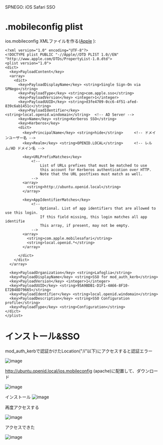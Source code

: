 SPNEGO: iOS Safari SSO

# .mobileconfig plist 

ios.mobileconfig XMLファイルを作る([Apple](https://developer.apple.com/library/ios/featuredarticles/iPhoneConfigurationProfileRef/Introduction/Introduction.html) ):

    <?xml version="1.0" encoding="UTF-8"?> 
    <!DOCTYPE plist PUBLIC "-//Apple//DTD PLIST 1.0//EN" "http://www.apple.com/DTDs/PropertyList-1.0.dtd"> 
    <plist version="1.0"> 
    <dict> 
      <key>PayloadContent</key> 
      <array> 
        <dict> 
          <key>PayloadDisplayName</key> <string>Single Sign-On via SPNego</string> 
          <key>PayloadType</key> <string>com.apple.sso</string> 
          <key>PayloadVersion</key> <integer>1</integer> 
          <key>PayloadUUID</key> <string>d3fe4709-0cc6-4f51-afed-839c6ab1451c</string> 
          <key>PayloadIdentifier</key> <string>local.openid.windomain</string>  <!-- AD Server -->
          <key>Name</key> <string>Kerberos SSO</string> 
          <key>Kerberos</key> 
          <dict> 
            <key>PrincipalName</key> <string>hide</string>     <!-- ドメインユーザー名 -->
            <key>Realm</key> <string>OPENID.LOCAL</string>     <!-- レルム/AD ドメイン名 -->
            
            <key>URLPrefixMatches</key> 
                <!--
                    List of URLs prefixes that must be matched to use 
                    this account for Kerberos authentication over HTTP. 
                    Note that the URL postfixes must match as well.
                -->
            <array> 
      	      <string>http://ubuntu.openid.local</string>      
            </array> 
            
            <key>AppIdentifierMatches</key> 
                <!-- 
                    Optional. List of app identifiers that are allowed to use this login. 
                    If this field missing, this login matches all app identifie
                    This array, if present, may not be empty.
                -->
            <array> 
              <string>com.apple.mobilesafari</string> 
              <string>local.openid.*</string> 
            </array> 
            
          </dict> 
        </dict> 
      </array> 
      
      <key>PayloadOrganization</key> <string>Lafoglia</string> 
      <key>PayloadDisplayName</key> <string>SSO for mod_auth_kerb</string> 
      <key>PayloadVersion</key> <integer>1</integer> 
      <key>PayloadUUID</key> <string>95A9BDB1-D1F1-4A66-8F10-E72B48D79665</string> 
      <key>PayloadIdentifier</key> <string>local.openid.windomain</string>   
      <key>PayloadDescription</key> <string>SSO Configuration profile</string> 
      <key>PayloadType</key> <string>Configuration</string> 
    </dict> 
    </plist> 
    
# インストール&SSO
mod_auth_kerbで認証かけたLocation("/i"以下)にアクセスすると認証エラー

![image](https://lh3.googleusercontent.com/-rdOze8Nw1Yo/U82saWjWrDI/AAAAAAAAAk0/uqgNqKf1tRc/w394-h559-no/%25E3%2582%25B9%25E3%2582%25AF%25E3%2583%25AA%25E3%2583%25BC%25E3%2583%25B3%25E3%2582%25B7%25E3%2583%25A7%25E3%2583%2583%25E3%2583%2588+2014-07-22+9.11.56.png)  

http://ubuntu.openid.local/ios.mobileconfig (apache)に配置して、ダウンロード

![image](https://lh5.googleusercontent.com/-YjNzl0_6qQE/U82opsyHBTI/AAAAAAAAAkA/k7PZ-mbZ46s/w394-h559-no/ios_safari_1.png)

インストール
![image](https://lh3.googleusercontent.com/-B1FocnEWWFk/U82opeFqrAI/AAAAAAAAAkI/2tcYV1ptvnE/w394-h559-no/ios_safari_2.png)

再度アクセスする


![image](https://lh6.googleusercontent.com/--GDvoTUAGc0/U82oqB_SDgI/AAAAAAAAAkM/4TpKZlBOwQo/w394-h559-no/ios_safari_4.png)

アクセスできた

![image](https://lh4.googleusercontent.com/-IE9Hw_IORSY/U82oqpkOQoI/AAAAAAAAAkQ/nERrJvCU91c/w394-h559-no/ios_safari_5.png)


 
